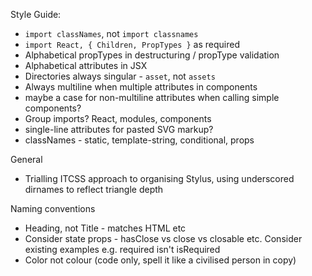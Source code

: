 Style Guide:

- `import classNames`, not `import classnames`
- `import React, { Children, PropTypes }` as required
- Alphabetical propTypes in destructuring / propType validation
- Alphabetical attributes in JSX
- Directories always singular - `asset`, not `assets`
- Always multiline when multiple attributes in components
- maybe a case for non-multiline attributes when calling simple components?
- Group imports? React, modules, components
- single-line attributes for pasted SVG markup?
- classNames - static, template-string, conditional, props

General

- Trialling ITCSS approach to organising Stylus, using underscored dirnames to reflect triangle depth


Naming conventions
- Heading, not Title - matches HTML <heading1> etc
- Consider state props - hasClose vs close vs closable etc. Consider existing examples e.g. required isn't isRequired
- Color not colour (code only, spell it like a civilised person in copy)
